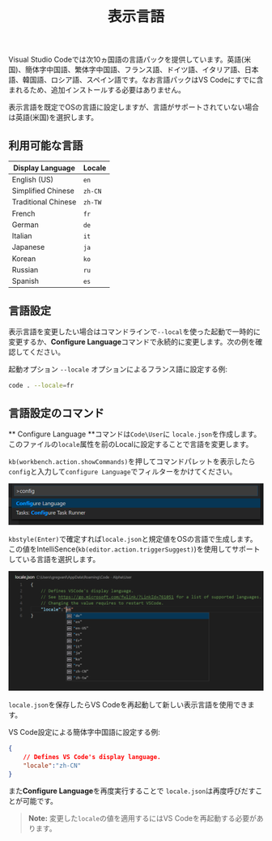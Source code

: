 ﻿---
title: 表示言語
MetaDescription: How to change the display language (locale) of Visual Studio Code.
commitid: 376b3af6621b565b0e76f35f9afadbf4d949be68
---

Visual Studio Codeでは次10ヵ国語の言語パックを提供しています。英語(米国)、簡体字中国語、繁体字中国語、フランス語、ドイツ語、イタリア語、日本語、韓国語、ロシア語、スペイン語です。なお言語パックはVS Codeにすでに含まれるため、追加インストールする必要はありません。

表示言語を既定でOSの言語に設定しますが、言語がサポートされていない場合は英語(米国)を選択します。

## 利用可能な言語 <a id="available-locales"></a>

Display Language | Locale
-----------------|-------
English (US) | `en`
Simplified Chinese | `zh-CN`
Traditional Chinese | `zh-TW`
French | `fr`
German | `de`
Italian | `it`
Japanese | `ja`
Korean | `ko`
Russian | `ru`
Spanish | `es`

## 言語設定 <a id="setting-the-language"></a>

表示言語を変更したい場合はコマンドラインで`--local`を使った起動で一時的に変更するか、**Configure Language**コマンドで永続的に変更します。次の例を確認してください。

起動オプション `--locale` オプションによるフランス語に設定する例:

```bash
code . --locale=fr
```

## 言語設定のコマンド <a id="configure-language-command"></a>

** Configure Language **コマンドは`Code\User`に `locale.json`を作成します。このファイルの`locale`属性を前のLocalに設定することで言語を変更します。

`kb(workbench.action.showCommands)`を押してコマンドパレットを表示したら`config`と入力して`configure Language`でフィルターをかけてください。

![configure language command ](images/locales/configure-language-command.png)

`kbstyle(Enter)`で確定すれば`locale.json`と規定値をOSの言語で生成します。この値をIntelliSence(`kb(editor.action.triggerSuggest)`)を使用してサポートしている言語を選択します。

![locale IntelliSense](images/locales/locale-intellisense.png)

`locale.json`を保存したらVS Codeを再起動して新しい表示言語を使用できます。

VS Code設定による簡体字中国語に設定する例:

```json
{
    // Defines VS Code's display language.
    "locale":"zh-CN"
}
```

また**Configure Language**を再度実行することで `locale.json`は再度呼びだすことが可能です。

>**Note:** 変更した`locale`の値を適用するにはVS Codeを再起動する必要があります。
